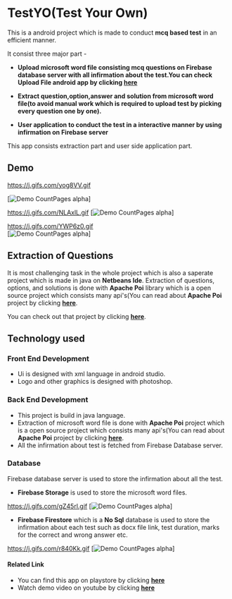 # TestYO(Test Your Own)

This is a android project which is made to conduct **mcq based test** in an efficient manner.

It consist three major part -

- **Upload microsoft word file consisting mcq questions on Firebase database server with all infirmation about the test.You can check Upload File android app by clicking [**here**](https://github.com/NiteshD1/UploadFile)**
- **Extract question,option,answer and solution from microsoft word file(to avoid manual work which is required to upload test by picking every question one by one).**

- **User application to conduct the test in a interactive manner by using infirmation on Firebase server** 

This app consists extraction part and user side application part.



##  Demo

https://j.gifs.com/yog8VV.gif

[![Demo CountPages alpha](https://j.gifs.com/yog8VV.gif)] 


https://j.gifs.com/NLAxlL.gif
[![Demo CountPages alpha](https://j.gifs.com/NLAxlL.gif)] 
         


                                                       
https://j.gifs.com/YWP6z0.gif     
[![Demo CountPages alpha](https://j.gifs.com/YWP6z0.gif  )]                                   
                                  
                                                        
                                                      
## Extraction of Questions

It is most challenging task in the whole project which is also a saperate project which is made in java on **Netbeans Ide**.
Extraction of questions, options, and solutions is done with **Apache Poi** library which is a open source project which consists many api's(You can read about **Apache Poi** project by clicking [**here**](https://en.wikipedia.org/wiki/Apache_POI).

You can check out that project by clicking [**here**](https://github.com/NiteshD1/Java_Project_1st_Year/tree/master/PaperExtract%20(Apache%20Poi%2C%20netbeans%20project)).



## Technology used

### Front End Development 
- Ui is designed with xml language in android studio. 
- Logo and other graphics is designed with photoshop. 

### Back End Development

- This project is build in java language.
- Extraction of microsoft word file is done with **Apache Poi** project which is a open source project which consists many api's(You can read about **Apache Poi** project by clicking [**here**](https://en.wikipedia.org/wiki/Apache_POI).
- All the infirmation about test is fetched from Firebase Database server.

### Database
Firebase database server is used to store the infirmation about all the test.
- **Firebase Storage** is used to store the microsoft word files.

https://j.gifs.com/gZ45rl.gif
[![Demo CountPages alpha](https://j.gifs.com/gZ45rl.gif)]

- **Firebase Firestore** which is a **No Sql** database is used to store the infirmation about each test such as docx file link, test duration, marks for the correct and wrong answer etc.

https://j.gifs.com/r840Kk.gif
[![Demo CountPages alpha](https://j.gifs.com/r840Kk.gif)]

#### Related Link
- You can find this app on playstore by clicking [**here**](https://play.google.com/store/apps/details?id=com.testyo.org)
- Watch demo video on youtube by clicking [**here**](https://youtu.be/YyoEzfxKS7A)
